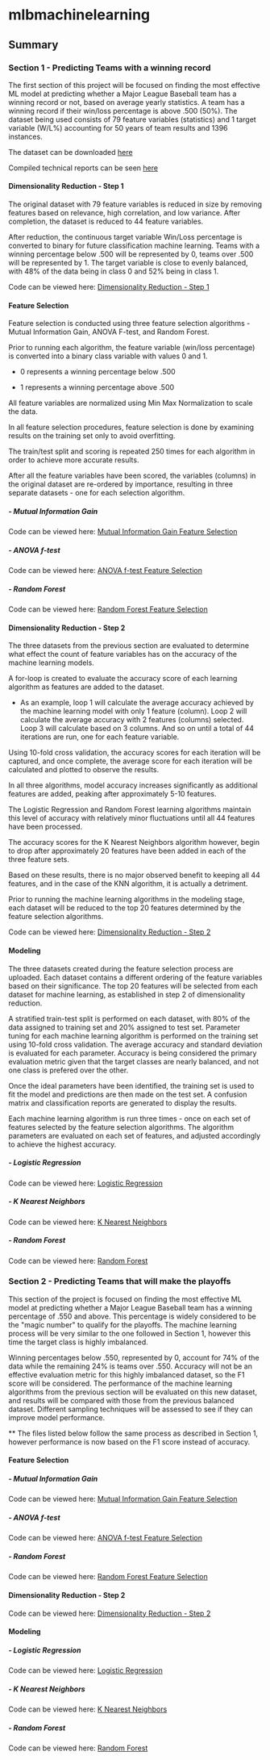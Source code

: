 # mlbmachinelearning

## Summary

### Section 1 - Predicting Teams with a winning record

The first section of this project will be focused on finding the most effective ML model at predicting whether a Major League Baseball team has a winning record or not, based on average yearly statistics. A team has a winning record if their win/loss percentage is above .500 (50%). The dataset being used consists of 79 feature variables (statistics) and 1 target variable (W/L%) accounting for 50 years of team results and 1396 instances. 

The dataset can be downloaded [here](https://github.com/mfriedrichs10/mlbmachinelearning/blob/main/CIND%20820%20Dataset%20-%20MLB%201972-2021.xlsx)
<br>

Compiled technical reports can be seen [here](https://github.com/mfriedrichs10/mlbmachinelearning/blob/main/Compiled%20Technical%20Reports.pdf)

#### Dimensionality Reduction - Step 1

The original dataset with 79 feature variables is reduced in size by removing features based on relevance, high correlation, and low variance.
After completion, the dataset is reduced to 44 feature variables. 

After reduction, the continuous target variable Win/Loss percentage is converted to binary for future classification machine learning. 
Teams with a winning percentage below .500 will be represented by 0, teams over .500 will be represented by 1.
The target variable is close to evenly balanced, with 48% of the data being in class 0 and 52% being in class 1. 

Code can be viewed here: [Dimensionality Reduction - Step 1](Dimensionality_Reduction.ipynb)

#### Feature Selection

Feature selection is conducted using three feature selection algorithms - Mutual Information Gain, ANOVA F-test, and Random Forest.

Prior to running each algorithm, the feature variable (win/loss percentage) is converted into a binary class variable with values 0 and 1.
<br>
* 0 represents a winning percentage below .500

* 1 represents a winning percentage above .500

All feature variables are normalized using Min Max Normalization to scale the data.

In all feature selection procedures, feature selection is done by examining results on the training set only to avoid overfitting.<br>

The train/test split and scoring is repeated 250 times for each algorithm in order to achieve more accurate results.<br>

After all the feature variables have been scored, the variables (columns) in the original dataset are re-ordered by importance, resulting in three separate datasets - one for each selection algorithm.

##### - Mutual Information Gain

Code can be viewed here: [Mutual Information Gain Feature Selection](CIND820_Feature_selection_(info_gain).ipynb)

##### - ANOVA f-test

Code can be viewed here: [ANOVA f-test Feature Selection](CIND820_Feature_selection_(ANOVA_F_test).ipynb)

##### - Random Forest

Code can be viewed here: [Random Forest Feature Selection](CIND820_Feature_selection_(Random_Forest).ipynb)

#### Dimensionality Reduction - Step 2

The three datasets from the previous section are evaluated to determine what effect the count of feature variables has on the accuracy of the machine learning models. <br>

A for-loop is created to evaluate the accuracy score of each learning algorithm as features are added to the dataset. <br>

- As an example, loop 1 will calculate the average accuracy achieved by the machine learning model with only 1 feature (column). Loop 2 will calculate the average accuracy with 2 features (columns) selected. Loop 3 will calculate based on 3 columns. And so on until a total of 44 iterations are run, one for each feature variable. <br>

Using 10-fold cross validation, the accuracy scores for each iteration will be captured, and once complete, the average score for each iteration will be calculated and plotted to observe the results. 

In all three algorithms, model accuracy increases significantly as additional features are added, peaking after approximately 5-10 features. <br>

The Logistic Regression and Random Forest learning algorithms maintain this level of accuracy with relatively minor fluctuations until all 44 features have been processed. <br>

The accuracy scores for the K Nearest Neighbors algorithm however, begin to drop after approximately 20 features have been added in each of the three feature sets. <br>

Based on these results, there is no major observed benefit to keeping all 44 features, and in the case of the KNN algorithm, it is actually a detriment.<br>

Prior to running the machine learning algorithms in the modeling stage, each dataset will be reduced to the top 20 features determined by the feature selection algorithms.

Code can be viewed here: [Dimensionality Reduction - Step 2](Select_top_features_(WinningRecord).ipynb)

#### Modeling 

The three datasets created during the feature selection process are uploaded. 
Each dataset contains a different ordering of the feature variables based on their significance.
The top 20 features will be selected from each dataset for machine learning, as established in step 2 of dimensionality reduction.

A stratified train-test split is performed on each dataset, with 80% of the data assigned to training set and 20% assigned to test set.
Parameter tuning for each machine learning algorithm is performed on the training set using 10-fold cross validation.
The average accuracy and standard deviation is evaluated for each parameter.
Accuracy is being considered the primary evaluation metric given that the target classes are nearly balanced, and not one class is prefered over the other.

Once the ideal parameters have been identified, the training set is used to fit the model and predictions are then made on the test set.
A confusion matrix and classification reports are generated to display the results. 

Each machine learning algorithm is run three times - once on each set of features selected by the feature selection algorithms. 
The algorithm parameters are evaluated on each set of features, and adjusted accordingly to achieve the highest accuracy. 

##### - Logistic Regression

Code can be viewed here: [Logistic Regression](CIND820_Logistic_Regression_(WinningRecord).ipynb)

##### - K Nearest Neighbors

Code can be viewed here: [K Nearest Neighbors](CIND820_K_Nearest_Neighbors_(WinningRecord).ipynb)

##### - Random Forest

Code can be viewed here: [Random Forest](CIND820_Random_Forest_(WinningRecord).ipynb)

### Section 2 - Predicting Teams that will make the playoffs

This section of the project is focused on finding the most effective ML model at predicting whether a Major League Baseball team has a winning percentage of .550 and above. This percentage is widely considered to be the "magic number" to qualify for the playoffs. The machine learning process will be very similar to the one followed in Section 1, however this time the target class is highly imbalanced. 

Winning percentages below .550, represented by 0, account for 74% of the data while the remaining 24% is teams over .550. Accuracy will not be an effective evaluation metric for this highly imbalanced dataset, so the F1 score will be considered. The performance of the machine learning algorithms from the previous section will be evaluated on this new dataset, and results will be compared with those from the previous balanced dataset. Different sampling techniques will be assessed to see if they can improve model performance. 

** The files listed below follow the same process as described in Section 1, however performance is now based on the F1 score instead of accuracy. 

#### Feature Selection

##### - Mutual Information Gain

Code can be viewed here: [Mutual Information Gain Feature Selection](Feature_selection_(info_gain)_Playoffs.ipynb)

##### - ANOVA f-test

Code can be viewed here: [ANOVA f-test Feature Selection](Feature_selection_(ANOVA_F_test)_Playoffs.ipynb)

##### - Random Forest

Code can be viewed here: [Random Forest Feature Selection](Feature_selection_(Random_Forest)_Playoffs.ipynb)


#### Dimensionality Reduction - Step 2

Code can be viewed here: [Dimensionality Reduction - Step 2](Select_top_features_(Playoffs).ipynb)


#### Modeling 

##### - Logistic Regression

Code can be viewed here: [Logistic Regression](CIND820_Logistic_Regression_(Playoffs).ipynb)

##### - K Nearest Neighbors

Code can be viewed here: [K Nearest Neighbors](CIND820_K_Nearest_Neighbors_(Playoffs).ipynb)

##### - Random Forest

Code can be viewed here: [Random Forest](CIND820_Random_Forest_(Playoffs).ipynb)
